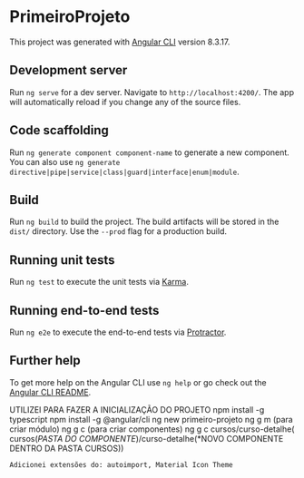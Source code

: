 # PrimeiroProjeto

This project was generated with [Angular CLI](https://github.com/angular/angular-cli) version 8.3.17.

## Development server

Run `ng serve` for a dev server. Navigate to `http://localhost:4200/`. The app will automatically reload if you change any of the source files.

## Code scaffolding

Run `ng generate component component-name` to generate a new component. You can also use `ng generate directive|pipe|service|class|guard|interface|enum|module`.

## Build

Run `ng build` to build the project. The build artifacts will be stored in the `dist/` directory. Use the `--prod` flag for a production build.

## Running unit tests

Run `ng test` to execute the unit tests via [Karma](https://karma-runner.github.io).

## Running end-to-end tests

Run `ng e2e` to execute the end-to-end tests via [Protractor](http://www.protractortest.org/).

## Further help

To get more help on the Angular CLI use `ng help` or go check out the [Angular CLI README](https://github.com/angular/angular-cli/blob/master/README.md).


UTILIZEI PARA FAZER A INICIALIZAÇÃO DO PROJETO
  npm install -g typescript
  npm install -g @angular/cli
  ng new primeiro-projeto
  ng g m (para criar módulo)
  ng g c (para criar componentes)
  ng g c cursos/curso-detalhe( cursos(*PASTA DO COMPONENTE*)/curso-detalhe(*NOVO COMPONENTE DENTRO DA PASTA CURSOS)) 

    Adicionei extensões do: autoimport, Material Icon Theme
